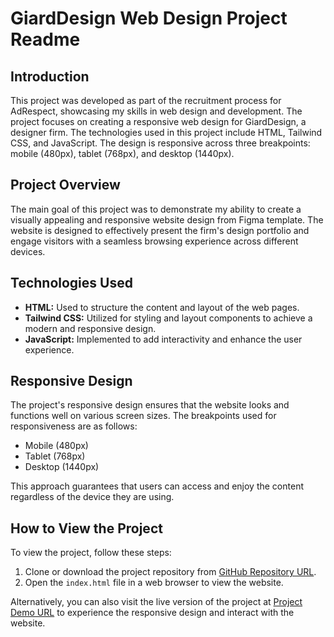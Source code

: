 # GiardDesign Web Design Project Readme

## Introduction

This project was developed as part of the recruitment process for AdRespect, showcasing my skills in web design and development. The project focuses on creating a responsive web design for GiardDesign, a designer firm. The technologies used in this project include HTML, Tailwind CSS, and JavaScript. The design is responsive across three breakpoints: mobile (480px), tablet (768px), and desktop (1440px).

## Project Overview

The main goal of this project was to demonstrate my ability to create a visually appealing and responsive website design from Figma template. The website is designed to effectively present the firm's design portfolio and engage visitors with a seamless browsing experience across different devices.

## Technologies Used

- **HTML:** Used to structure the content and layout of the web pages.
- **Tailwind CSS:** Utilized for styling and layout components to achieve a modern and responsive design.
- **JavaScript:** Implemented to add interactivity and enhance the user experience.


## Responsive Design

The project's responsive design ensures that the website looks and functions well on various screen sizes. The breakpoints used for responsiveness are as follows:

- Mobile (480px)
- Tablet (768px)
- Desktop (1440px)

This approach guarantees that users can access and enjoy the content regardless of the device they are using.

## How to View the Project

To view the project, follow these steps:

1. Clone or download the project repository from [GitHub Repository URL](https://github.com/stgran66/adrespect-giardesign).
2. Open the `index.html` file in a web browser to view the website.

Alternatively, you can also visit the live version of the project at [Project Demo URL](https://stgran66.github.io/adrespect-giardesign) to experience the responsive design and interact with the website.
